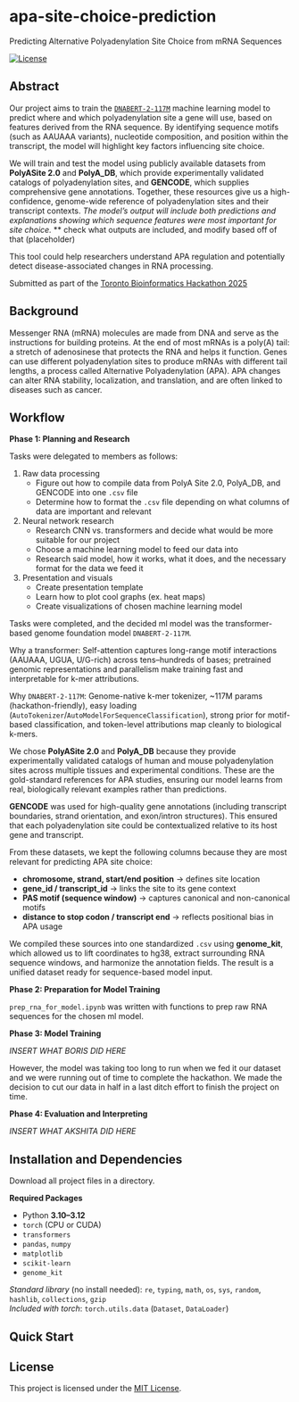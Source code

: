 # apa-site-choice-prediction

Predicting Alternative Polyadenylation Site Choice from mRNA Sequences

[![License](https://img.shields.io/badge/license-MIT-blue.svg)](LICENSE)

## Abstract

Our project aims to train the [`DNABERT-2-117M`](https://huggingface.co/zhihan1996/DNABERT-2-117M) machine learning model to predict where and which polyadenylation site a gene will use, based on features derived from the RNA sequence. By identifying sequence motifs (such as AAUAAA variants), nucleotide composition, and position within the transcript, the model will highlight key factors influencing site choice.

We will train and test the model using publicly available datasets from **PolyASite 2.0** and **PolyA_DB**, which provide experimentally validated catalogs of polyadenylation sites, and **GENCODE**, which supplies comprehensive gene annotations. Together, these resources give us a high-confidence, genome-wide reference of polyadenylation sites and their transcript contexts. _The model’s output will include both predictions and explanations showing which sequence features were most important for site choice._ ** check what outputs are included, and modify based off of that (placeholder)

This tool could help researchers understand APA regulation and potentially detect disease-associated changes in RNA processing.

Submitted as part of the [Toronto Bioinformatics Hackathon 2025](https://hackbio.ca/)

## Background 

Messenger RNA (mRNA) molecules are made from DNA and serve as the instructions for building proteins. At the end of most mRNAs is a poly(A) tail: a stretch of adenosinese that protects the RNA and helps it function. Genes can use different polyadenylation sites to produce mRNAs with different tail lengths, a process called Alternative Polyadenylation (APA). APA changes can alter RNA stability, localization, and translation, and are often linked to diseases such as cancer.

## Workflow 

**Phase 1: Planning and Research** 

Tasks were delegated to members as follows: 
1. Raw data processing 
    - Figure out how to compile data from PolyA Site 2.0, PolyA_DB, and GENCODE into one `.csv` file
    - Determine how to format the `.csv` file depending on what columns of data are important and relevant  
2. Neural network research 
    - Research CNN vs. transformers and decide what would be more suitable for our project
    - Choose a machine learning model to feed our data into 
    - Research said model, how it works, what it does, and the necessary format for the data we feed it 
3. Presentation and visuals 
    - Create presentation template 
    - Learn how to plot cool graphs (ex. heat maps)
    - Create visualizations of chosen machine learning model 

Tasks were completed, and the decided ml model was the transformer-based genome foundation model `DNABERT-2-117M`. 

Why a transformer: Self-attention captures long-range motif interactions (AAUAAA, UGUA, U/G-rich) across tens–hundreds of bases; pretrained genomic representations and parallelism make training fast and interpretable for k-mer attributions.

Why `DNABERT-2-117M`: Genome-native k-mer tokenizer, ~117M params (hackathon-friendly), easy loading (`AutoTokenizer`/`AutoModelForSequenceClassification`), strong prior for motif-based classification, and token-level attributions map cleanly to biological k-mers.

We chose **PolyASite 2.0** and **PolyA_DB** because they provide experimentally validated catalogs of human and mouse polyadenylation sites across multiple tissues and experimental conditions. These are the gold-standard references for APA studies, ensuring our model learns from real, biologically relevant examples rather than predictions.  

**GENCODE** was used for high-quality gene annotations (including transcript boundaries, strand orientation, and exon/intron structures). This ensured that each polyadenylation site could be contextualized relative to its host gene and transcript.

From these datasets, we kept the following columns because they are most relevant for predicting APA site choice:  
- **chromosome, strand, start/end position** → defines site location  
- **gene_id / transcript_id** → links the site to its gene context  
- **PAS motif (sequence window)** → captures canonical and non-canonical motifs  
- **distance to stop codon / transcript end** → reflects positional bias in APA usage  

We compiled these sources into one standardized `.csv` using **genome_kit**, which allowed us to lift coordinates to hg38, extract surrounding RNA sequence windows, and harmonize the annotation fields. The result is a unified dataset ready for sequence-based model input.



**Phase 2: Preparation for Model Training** 

`prep_rna_for_model.ipynb` was written with functions to prep raw RNA sequences for the chosen ml model.


**Phase 3: Model Training** 

_INSERT WHAT BORIS DID HERE_ 

However, the model was taking too long to run when we fed it our dataset and we were running out of time to complete the hackathon. We made the decision to cut our data in half in a last ditch effort to finish the project on time.  


**Phase 4: Evaluation and Interpreting** 

_INSERT WHAT AKSHITA DID HERE_ 


## Installation and Dependencies 
Download all project files in a directory.

**Required Packages**
- Python **3.10–3.12**
- `torch` (CPU or CUDA)
- `transformers`
- `pandas`, `numpy`
- `matplotlib`
- `scikit-learn`
- `genome_kit`

*Standard library* (no install needed): `re`, `typing`, `math`, `os`, `sys`, `random`, `hashlib`, `collections`, `gzip`  
*Included with torch*: `torch.utils.data` (`Dataset`, `DataLoader`)

## Quick Start 


## License

This project is licensed under the [MIT License](LICENSE).
